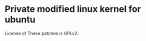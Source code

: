 Private modified linux kernel for ubuntu
========================================

License of These patches is GPLv2.
